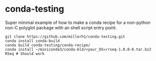 # conda-testing
Super minimal example of how to make a conda recipe for a non-python non-C polyglot package with an shell script entry point. 

```
git clone https://github.com/millerh1/conda-testing.git
conda install conda-build
conda build conda-testing/conda-recipe/
conda install ~/miniconda3/conda-bld/<your_OS>/rseq-1.0.0-0.tar.bz2
RSeq # Should work
```
